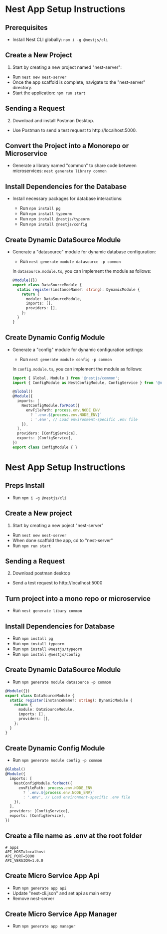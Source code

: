 # Nest App Setup Instructions

## Prerequisites

- Install Nest CLI globally: `npm i -g @nestjs/cli`

## Create a New Project

1. Start by creating a new project named "nest-server":

  - Run `nest new nest-server`
  - Once the app scaffold is complete, navigate to the "nest-server" directory.
  - Start the application: `npm run start`

## Sending a Request

2. Download and install Postman Desktop.
  - Use Postman to send a test request to http://localhost:5000.

## Convert the Project into a Monorepo or Microservice

- Generate a library named "common" to share code between microservices: `nest generate library common`

## Install Dependencies for the Database

- Install necessary packages for database interactions:

  - Run `npm install pg`
  - Run `npm install typeorm`
  - Run `npm install @nestjs/typeorm`
  - Run `npm install @nestjs/config`

## Create Dynamic DataSource Module

- Generate a "datasource" module for dynamic database configuration:

  - Run `nest generate module datasource -p common`

  In `datasource.module.ts`, you can implement the module as follows:
  ```ts
  @Module({})
  export class DataSourceModule {
    static register(instanceName?: string): DynamicModule {
      return {
        module: DataSourceModule,
        imports: [],
        providers: [],
      };
    }
  }
  ```

## Create Dynamic Config Module

- Generate a "config" module for dynamic configuration settings:

  - Run `nest generate module config -p common`

  In `config.module.ts`, you can implement the module as follows:
  ```ts
  import { Global, Module } from '@nestjs/common';
  import { ConfigModule as NestConfigModule, ConfigService } from '@nestjs/config';

  @Global()
  @Module({
    imports: [
      NestConfigModule.forRoot({
        envFilePath: process.env.NODE_ENV
          ? `.env.${process.env.NODE_ENV}`
          : '.env', // Load environment-specific .env file
      }),
    ],
    providers: [ConfigService],
    exports: [ConfigService],
  })
  export class ConfigModule { }
  ```






















# Nest App Setup Instructions

## Preps Install

- Run `npm i -g @nestjs/cli`

## Create a New project

1. Start by creating a new poject "nest-server"

- Run `nest new nest-server`
- When done scaffold the app, cd to "nest-server"
- Run `npm run start`

## Sending a Request

2. Download postman desktop

- Send a test request to http://localhost:5000

## Turn project into a mono repo or microservice

- Run `nest generate libary common`

## Install Dependencies for Database

- Run `npm install pg`
- Run `npm install typeorm`
- Run `npm install @nestjs/typeorm`
- Run `npm install @nestjs/config`

## Create Dynamic DataSource Module

- Run `npm generate module datasource -p common`

```ts
@Module({})
export class DataSourceModule {
  static register(instanceName?: string): DynamicModule {
    return {
      module: DataSourceModule,
      imports: [],
      providers: [],
    };
  }
}
```

## Create Dynamic Config Module

- Run `npm generate module config -p common`

```ts
@Global()
@Module({
  imports: [
    NestConfigModule.forRoot({
      envFilePath: process.env.NODE_ENV
        ? `.env.${process.env.NODE_ENV}`
        : '.env', // Load environment-specific .env file
    }),
  ],
  providers: [ConfigService],
  exports: [ConfigService],
})
```

## Create a file name as .env at the root folder
```env
# apps
API_HOST=localhost
API_PORT=5000
API_VERSION=1.0.0
```

## Create Micro Service App Api

- Run `npm generate app api`
- Update "nest-cli.json" and set api as main entry
- Remove nest-server

## Create Micro Service App Manager

- Run `npm generate app manager`
